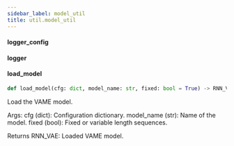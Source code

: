 ```yaml
---
sidebar_label: model_util
title: util.model_util
---
```


#### logger\_config

#### logger

#### load\_model

```python
def load_model(cfg: dict, model_name: str, fixed: bool = True) -> RNN_VAE
```

Load the VAME model.

Args:
    cfg (dict): Configuration dictionary.
    model_name (str): Name of the model.
    fixed (bool): Fixed or variable length sequences.

Returns
    RNN_VAE: Loaded VAME model.


